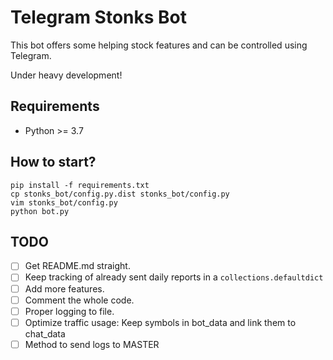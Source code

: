 # Telegram Stonks Bot
This bot offers some helping stock features and can be controlled using Telegram.

Under heavy development!


## Requirements
- Python >= 3.7


## How to start?
```
pip install -f requirements.txt
cp stonks_bot/config.py.dist stonks_bot/config.py
vim stonks_bot/config.py
python bot.py
```


## TODO
- [ ] Get README.md straight.
- [ ] Keep tracking of already sent daily reports in a `collections.defaultdict`
- [ ] Add more features.
- [ ] Comment the whole code.
- [ ] Proper logging to file.
- [ ] Optimize traffic usage: Keep symbols in bot_data and link them to chat_data
- [ ] Method to send logs to MASTER
